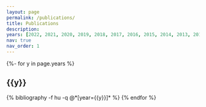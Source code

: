```yaml
---
layout: page
permalink: /publications/
title: Publications
description:
years: [2022, 2021, 2020, 2019, 2018, 2017, 2016, 2015, 2014, 2013, 2012, 2011]
nav: true
nav_order: 1  
---
```

<!-- _pages/publications.md -->
<div class="publications">

{%- for y in page.years %}
  <h2 class="year">{{y}}</h2>
  {% bibliography -f hu -q @*[year={{y}}]* %}
{% endfor %}

</div>
